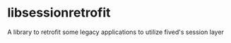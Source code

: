libsessionretrofit
==================

A library to retrofit some legacy applications to utilize fived's session layer
